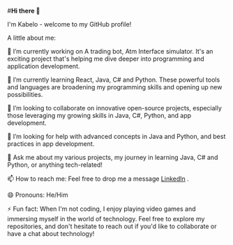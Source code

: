 #**Hi there 👋**

I'm Kabelo - welcome to my GitHub profile!

<!--
**dike12/dike12** is a ✨ _special_ ✨ repository because its `README.md` (this file) appears on your GitHub profile.
-->
A little about me:

🔭 I’m currently working on A trading bot, Atm Interface simulator. It's an exciting project that's helping me dive deeper into programming and application development.

🌱 I’m currently learning React, Java, C# and Python. These powerful tools and languages are broadening my programming skills and opening up new possibilities.

👯 I’m looking to collaborate on innovative open-source projects, especially those leveraging my growing skills in Java, C#, Python, and app development.

🤔 I’m looking for help with advanced concepts in Java and Python, and best practices in app development.

💬 Ask me about my various projects, my journey in learning Java, C# and Python, or anything tech-related!

📫 How to reach me: Feel free to drop me a message [LinkedIn](www.linkedin.com/in/kabelo-dike)
.

😄 Pronouns: He/Him

⚡ Fun fact: When I'm not coding, I enjoy playing video games and immersing myself in the world of technology.
Feel free to explore my repositories, and don't hesitate to reach out if you'd like to collaborate or have a chat about technology!
